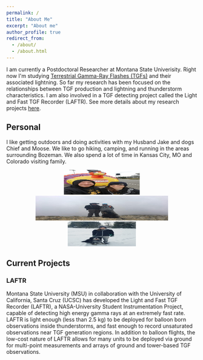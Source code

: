 ```yaml
---
permalink: /
title: "About Me"
excerpt: "About me"
author_profile: true
redirect_from: 
  - /about/
  - /about.html
---
```


I am currently a Postdoctoral Researcher at Montana State Univerisity. Right now I'm studying <a href = "https://en.wikipedia.org/wiki/Terrestrial_gamma-ray_flash">Terrestrial Gamma-Ray Flashes (TGFs)</a> and their associated lightning. So far my research has been focused on the relationships between TGF production and lightning and thunderstorm characteristics. I am also involved in a TGF detecting project called the Light and Fast TGF Recorder (LAFTR). See more details about my research projects <a href = "https://reyannlarkey.github.io/research/">here</a>. 



## Personal
I like getting outdoors and doing activities with my Husband Jake and dogs Chief and Moose. We like to go hiking, camping, and running in the areas surrounding Bozeman. We also spend a lot of time in Kansas City, MO and Colorado visiting family. 

<div style="text-align:center">
    <img src="../images/personal/turkey_trot_KC.png" width="200" height="65" />  
    <img src="../images/personal/sac_peak.png" width="350" height="65" />
    <img src="../images/personal/lindley.jpg" width="180" height="65" />
</div>


## Current Projects

### LAFTR
Montana State University (MSU) in collaboration with the University of California, Santa Cruz (UCSC) has developed the Light and Fast TGF Recorder (LAFTR), a NASA-University Student Instrumentation Project, capable of detecting high energy gamma rays at an extremely fast rate. LAFTR is light enough (less than 2.5 kg) to be deployed for balloon born observations inside thunderstorms, and fast enough to record unsaturated observations near TGF generation regions. In addition to balloon flights, the low-cost nature of LAFTR allows for many units to be deployed via ground for multi-point measurements and arrays of ground and tower-based TGF observations. 

 
